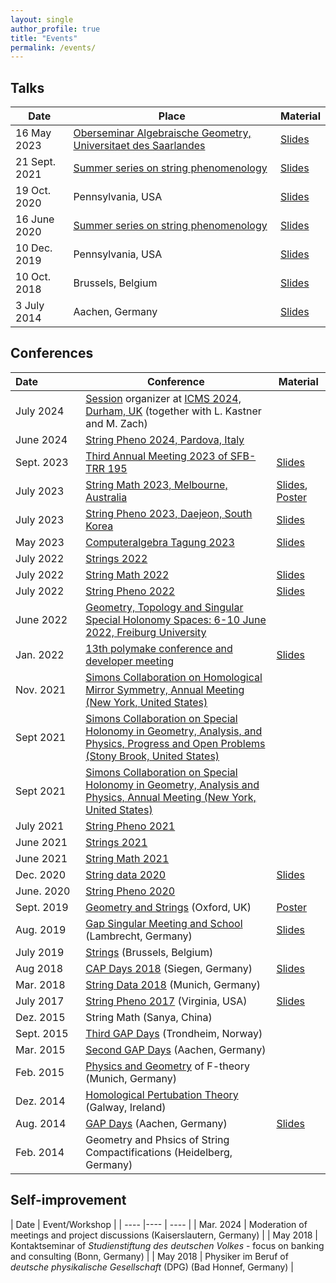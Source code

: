 ```yaml
---
layout: single
author_profile: true
title: "Events"
permalink: /events/
---
```


## Talks

| Date | Place | Material |
| ---- | ---- | ---- |
| 16 May 2023 | [Oberseminar Algebraische Geometry, Universitaet des Saarlandes](https://www.uni-saarland.de/lehrstuhl/lazic/oberseminar-algebraische-geometrie.html) | [Slides](/Materials/Events/TalkSBMay2023.pdf) |
| 21 Sept. 2021   | [Summer series on string phenomenology](https://sites.google.com/view/string-pheno-seminars/) | [Slides](/Materials/Events/MartinBies-RootBundle-StringSummerSeriesAPresentation.pdf) |
| 19 Oct. 2020 | Pennsylvania, USA | [Slides](/Materials/Events/TalkUpennOctober19-2020.pdf) |
| 16 June 2020   | [Summer series on string phenomenology](https://stringphenoseminars.github.io/) | [Slides](/Materials/Events/PresentationSummerSeries.pdf) |
| 10 Dec. 2019   | Pennsylvania, USA | [Slides](/Materials/Events/TalkUPenn19.pdf) |
| 10 Oct. 2018   | Brussels, Belgium | [Slides](/Materials/Events/Brussels.pdf) |
| 3 July 2014   | Aachen, Germany | [Slides](/Materials/Events/PresentationAachen.pdf) |


## Conferences

| Date&nbsp;&nbsp;&nbsp;&nbsp;&nbsp;&nbsp;&nbsp;&nbsp;&nbsp;&nbsp;&nbsp;&nbsp;&nbsp;&nbsp;| Conference | Material |
| ---- | ---- | ---- |
| July 2024 | [Session](https://icms-conference.org/2024/sessions/session_Bies_Kastner_Zach/) organizer at [ICMS 2024, Durham, UK](https://maths.dur.ac.uk/icms2024/ICMS2024.html) (together with L. Kastner and M. Zach) | |
| June 2024 | [String Pheno 2024, Pardova, Italy](https://indico.dfa.unipd.it/event/1051/) | |
| Sept. 2023 | [Third Annual Meeting 2023 of SFB-TRR 195](https://www.math.uni-sb.de/ag/brandhorst/index.php?option=com_content&view=article&id=38:3rd-annual-meeting-sfb-trr-196-2023&catid=30&Itemid=109&lang=en) | [Slides](/Materials/Events/PresentationSFBMeeting2023MartinBies.pdf) |
| July 2023 | [String Math 2023, Melbourne, Australia](https://indico.cern.ch/event/1270020/) | [Slides](/Materials/Events/PresentationStringMath2023MartinBies.pdf), [Poster](/Materials/Events/PosterMartinBiesStringMath2023.pdf) |
| July 2023 | [String Pheno 2023, Daejeon, South Korea](https://indico.cern.ch/event/1270020/) | [Slides](/Materials/Events/PresentationStringPheno2023MartinBies.pdf) |
| May 2023 | [Computeralgebra Tagung 2023](https://konferenz.uni-hannover.de/event/83/) | [Slides](/Materials/Events/PresentationCAT2023MartinBies.pdf) |
| July 2022 | [Strings 2022](https://indico.cern.ch/event/1085701/) | |
| July 2022 | [String Math 2022](https://stringmath2022.fuw.edu.pl/) | [Slides](/Materials/Events/MartinBies-StringMath2022.pdf) |
| July 2022 | [String Pheno 2022](http://www.maths.liv.ac.uk/stringpheno2022/index.html) | [Slides](/Materials/Events/MartinBies-StringPheno2022.pdf) |
| June 2022 | [Geometry, Topology and Singular Special Holonomy Spaces: 6-10 June 2022, Freiburg University](https://sites.duke.edu/scshgap/geometry-topology-and-singular-special-holonomy-spaces-6-10-june-2022-freiburg-university/) | |
| Jan. 2022 | [13th polymake conference and developer meeting](https://polymake.org/doku.php/workshops/workshop0122) | [Slides](/Materials/Events/MartinBies-PolymakeWorkshop2022.pdf) |
| Nov. 2021 | [Simons Collaboration on Homological Mirror Symmetry, Annual Meeting (New York, United States)](https://indico.flatironinstitute.org/event/2700/) | |
| Sept 2021 | [Simons Collaboration on Special Holonomy in Geometry, Analysis, and Physics, Progress and Open Problems (Stony Brook, United States)](https://sites.duke.edu/scshgap/progress-and-open-problems-2021-september-12-15-2021-scgp-stony-brook/) | |
| Sept 2021 | [Simons Collaboration on Special Holonomy in Geometry, Analysis and Physics, Annual Meeting (New York, United States)](https://philanthropynewyork.org/news/simons-collaboration-special-holonomy-geometry-analysis-and-physics-first-annual-meeting) | |
| July 2021   | [String Pheno 2021](https://indico.cern.ch/event/1034944/) | |
| June 2021   | [Strings 2021](https://www.ictp-saifr.org/strings2021/) | |
| June 2021   | [String Math 2021](https://impa.br/en_US/eventos-do-impa/2021-2/string-math-2021/) | |
| Dec. 2020    | [String data 2020](https://indico.cern.ch/event/958074/overview) | [Slides](/Materials/Events/StringData2020MartinBies.pdf) |
| June. 2020   | [String Pheno 2020](https://web.northeastern.edu/het/string_pheno/) | |
| Sept. 2019   | [Geometry and Strings](https://sites.google.com/view/geometryandstrings2019/home) (Oxford, UK) | [Poster](/Materials/Events/PosterOxford2019.pdf) |
| Aug. 2019   | [Gap Singular Meeting and School](https://opendreamkit.org/meetings/2019-04-02-GAPSingularMeeting/) (Lambrecht, Germany) | [Slides](/Materials/Events/GapSingularMeeting.pdf) |
| July 2019   | [Strings](https://sis-pc15.ulb.ac.be/event/2/) (Brussels, Belgium) | |
| Aug 2018   | [CAP Days 2018](https://homalg-project.github.io/capdays-2018/) (Siegen, Germany) | [Slides](/Materials/Events/CAP18_presentation.pdf) |
| Mar. 2018 | [String Data 2018](https://indico.mpp.mpg.de/event/5578/) (Munich, Germany) | |
| July 2017  | [String Pheno 2017](http://www.cpe.vt.edu/stringpheno17/index.html) (Virginia, USA) | [Slides](/Materials/Events/StringPheno17_presentation.pdf) |
| Dez. 2015  | String Math (Sanya, China) | |
| Sept. 2015 | [Third GAP Days](https://www.gapdays.de/gapdays2015-fall/) (Trondheim, Norway) |
| Mar. 2015 | [Second GAP Days](https://www.gapdays.de/gapdays2015-spring/) (Aachen, Germany) |
| Feb. 2015  | [Physics and Geometry](http://wwwth.mpp.mpg.de/conf/f-theory15/) of F-theory (Munich, Germany) |
| Dez. 2014  | [Homological Pertubation Theory](http://hamilton.nuigalway.ie/HPT/) (Galway, Ireland) |
| Aug. 2014  | [GAP Days](https://www.gapdays.de/gapdays2014/) (Aachen, Germany) | [Slides](/Materials/Events/GAP14_presentation.pdf) |
| Feb. 2014  | Geometry and Phsics of String Compactifications (Heidelberg, Germany) | |


## Self-improvement

| Date | Event/Workshop |
| ---- |---- | ---- |
| Mar. 2024 | Moderation of meetings and project discussions (Kaiserslautern, Germany) |
| May 2018 | Kontaktseminar of *Studienstiftung des deutschen Volkes* - focus on banking and consulting (Bonn, Germany) |
| May 2018 | Physiker im Beruf of *deutsche physikalische Gesellschaft* (DPG) (Bad Honnef, Germany) |
